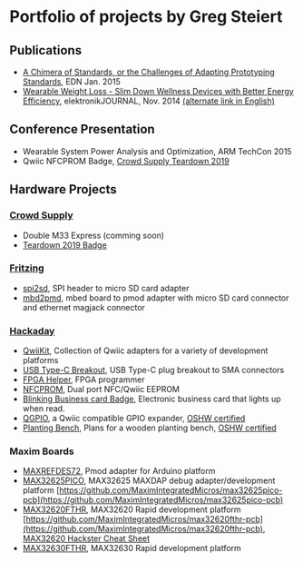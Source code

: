 # Portfolio of projects by Greg Steiert

## Publications

* [A Chimera of Standards, or the Challenges of Adapting Prototyping Standards](https://www.edn.com/design/analog/4438443/A-Chimera-of-Standards--or-the-Challenges-of-Adapting-Prototyping-Standards), EDN Jan. 2015
* [Wearable Weight Loss - Slim Down Wellness Devices with Better Energy Efficiency](https://www.elektronikjournal.de/wp-content/uploads/sites/8/2014/11/eJL_2014_07_Internet-PDF_gepr.pdf), elektronikJOURNAL, Nov. 2014 [(alternate link in English)](https://www.maximintegrated.com/en/app-notes/index.mvp/id/5949)

## Conference Presentation

* Wearable System Power Analysis and Optimization, ARM TechCon 2015
* Qwiic NFCPROM Badge, [Crowd Supply Teardown 2019](https://www.crowdsupply.com/teardown/portland-2019/sessions)

## Hardware Projects

### [Crowd Supply](https://www.crowdsupply.com/steiert-solutions)

* Double M33 Express (comming soon)
* [Teardown 2019 Badge](https://upverter.com/design/gsteiert/teardown2019/)

### [Fritzing](http://fritzing.org/profiles/gsteiert/)

* [spi2sd](http://fritzing.org/projects/spi2sd), SPI header to micro SD card adapter
* [mbd2pmd](http://fritzing.org/projects/mbd2pmd), mbed board to pmod adapter with micro SD card connector and ethernet magjack connector

### [Hackaday](https://hackaday.io/gsteiert)

* [QwiiKit](https://hackaday.io/project/173961-qwiikit), Collection of Qwiic adapters for a variety of development platforms
* [USB Type-C Breakout](https://hackaday.io/project/166611-usb-type-c-breakout-board), USB Type-C plug breakout to SMA connectors
* [FPGA Helper](https://hackaday.io/project/160254-fpga-helper), FPGA programmer
* [NFCPROM](https://hackaday.io/project/160582-qwiic-nfcprom), Dual port NFC/Qwiic EEPROM
* [Blinking Business card Badge](https://hackaday.io/project/160590-blinking-business-card-badge-b3), Electronic business card that lights up when read.
* [QGPIO](https://hackaday.io/project/173648-qgpio), a Qwiic compatible GPIO expander, [OSHW certified](https://certification.oshwa.org/us000648.html)
* [Planting Bench](https://hackaday.io/project/173729-planting-bench), Plans for a wooden planting bench, [OSHW certified](https://certification.oshwa.org/us000646.html)

### Maxim Boards

* [MAXREFDES72](https://www.maximintegrated.com/en/design/reference-design-center/system-board/5878.html), Pmod adapter for Arduino platform
* [MAX32625PICO](https://www.maximintegrated.com/en/products/microcontrollers/MAX32625PICO.html), MAX32625 MAXDAP debug adapter/development platform [https://github.com/MaximIntegratedMicros/max32625pico-pcb](https://github.com/MaximIntegratedMicros/max32625pico-pcb)
* [MAX32620FTHR](https://www.maximintegrated.com/en/products/microcontrollers/MAX32620FTHR.html), MAX32620 Rapid development platform [https://github.com/MaximIntegratedMicros/max32620fthr-pcb](https://github.com/MaximIntegratedMicros/max32620fthr-pcb), [MAX32620 Hackster Cheat Sheet](https://www.hackster.io/switches/max32620fthr-cheat-sheet-aee102)
* [MAX32630FTHR](https://www.maximintegrated.com/en/products/microcontrollers/MAX32630FTHR.html), MAX32630 Rapid development platform
